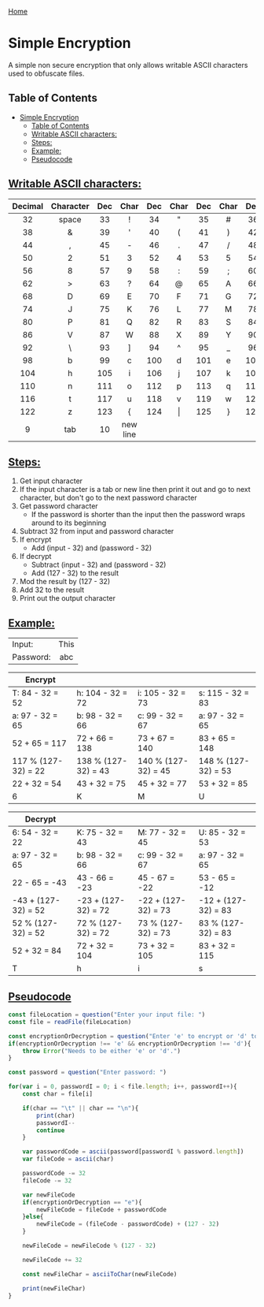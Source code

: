 [Home](./README.md)

# Simple Encryption

A simple non secure encryption that only allows writable ASCII characters used to obfuscate files.

## Table of Contents

<!-- TOC -->

- [Simple Encryption](#simple-encryption)
  - [Table of Contents](#table-of-contents)
  - [Writable ASCII characters:](#writable-ascii-characters)
  - [Steps:](#steps)
  - [Example:](#example)
  - [Pseudocode](#pseudocode)

<!-- /TOC -->

## [Writable ASCII characters:](#table-of-contents)

| Decimal | Character | Dec | Char | Dec | Char | Dec | Char | Dec | Char | Dec | Char |
|:-------:|:---------:|:---:|:----:|:---:|:----:|:---:|:----:|:---:|:----:|:---:|:----:|
|   32    |   space   | 33  |  !   | 34  |  "   | 35  |  #   | 36  |  $   | 37  |  %   |
|   38    |     &     | 39  |  '   | 40  |  (   | 41  |  )   | 42  |  *   | 43  |  +   |
|   44    |     ,     | 45  |  -   | 46  |  .   | 47  |  /   | 48  |  0   | 49  |  1   |
|   50    |     2     | 51  |  3   | 52  |  4   | 53  |  5   | 54  |  6   | 55  |  7   |
|   56    |     8     | 57  |  9   | 58  |  :   | 59  |  ;   | 60  |  <   | 61  |  =   |
|   62    |     >     | 63  |  ?   | 64  |  @   | 65  |  A   | 66  |  B   | 67  |  C   |
|   68    |     D     | 69  |  E   | 70  |  F   | 71  |  G   | 72  |  H   | 73  |  I   |
|   74    |     J     | 75  |  K   | 76  |  L   | 77  |  M   | 78  |  N   | 79  |  O   |
|   80    |     P     | 81  |  Q   | 82  |  R   | 83  |  S   | 84  |  T   | 85  |  U   |
|   86    |     V     | 87  |  W   | 88  |  X   | 89  |  Y   | 90  |  Z   | 91  |  [   |
| 92 |    \    |93 |    ]    |94 |    ^    |95 |    _    |96 |    `    |97 |    a    |
| 98 |    b    |99 |    c    |100 |   d    |101 |   e    |102 |   f    |103 |   g    |
| 104 |   h    |105 |   i    |106 |   j    |107 |   k    |108 |   l    |109 |   m    |
| 110 |   n    |111 |   o    |112 |   p    |113 |   q    |114 |   r    |115 |   s    |
| 116 |   t    |117 |   u    |118 |   v    |119 |   w    |120 |   x    |121 |   y    |
| 122 |   z    |123 |   {    |124 |  \|    |125 |   }    |126 |   ~    |
| 9 | tab | 10 | new line |

## [Steps:](#table-of-contents)
1. Get input character
1. If the input character is a tab or new line then print it out and go to next character, but don't go to the next password character
1. Get password character
    - If the password is shorter than the input then the password wraps around to its beginning
1. Subtract 32 from input and password character
1. If encrypt
    - Add (input - 32) and (password - 32)
1. If decrypt
    - Subtract (input - 32) and (password - 32)
    - Add (127 - 32) to the result
1. Mod the result by (127 - 32)
1. Add 32 to the result
1. Print out the output character

## [Example:](#table-of-contents)

| | |
|:-|:-:|
|Input:| This |
|Password:| abc |


|Encrypt| | | |
|-|-|-|-|
| T: 84 - 32 = 52 | h: 104 - 32 = 72 | i: 105 - 32 = 73 | s: 115 - 32 = 83 |
| a: 97 - 32 = 65 | b: 98  - 32 = 66 | c: 99  - 32 = 67 | a: 97  - 32 = 65 | 
| 52 + 65 = 117   | 72 + 66 = 138    | 73 + 67 = 140    | 83 + 65 = 148    |
|117 % (127-32) = 22|138 % (127-32) = 43 |140 % (127-32) = 45 |148 % (127-32) = 53|
| 22 + 32 = 54 | 43 + 32 = 75 | 45 + 32 = 77 | 53 + 32 = 85 |
| 6 | K | M | U |


|Decrypt| | | |
|-|-|-|-|
| 6: 54 - 32 = 22 | K: 75 - 32 = 43 | M: 77 - 32 = 45 | U: 85 - 32 = 53 |
| a: 97 - 32 = 65 | b: 98  - 32 = 66 | c: 99  - 32 = 67 | a: 97  - 32 = 65 | 
| 22 - 65 = -43   | 43 - 66 = -23    | 45 - 67 = -22    | 53 - 65 = -12    |
| -43 + (127-32) = 52 | -23 + (127-32) = 72 | -22 + (127-32) = 73 | -12 + (127-32) = 83 |
|52 % (127-32) = 52|72 % (127-32) = 72 |73 % (127-32) = 73 |83 % (127-32) = 83|
| 52 + 32 = 84 | 72 + 32 = 104 | 73 + 32 = 105 | 83 + 32 = 115 |
| T | h | i | s |

## [Pseudocode](#table-of-contents)

```javascript
const fileLocation = question("Enter your input file: ")
const file = readFile(fileLocation)

const encryptionOrDecryption = question("Enter 'e' to encrypt or 'd' to decrypt: ")
if(encryptionOrDecryption !== 'e' && encryptionOrDecryption !== 'd'){
    throw Error("Needs to be either 'e' or 'd'.")
}

const password = question("Enter password: ")

for(var i = 0, passwordI = 0; i < file.length; i++, passwordI++){
    const char = file[i]

    if(char == "\t" || char == "\n"){
        print(char)
        passwordI--
        continue
    }

    var passwordCode = ascii(password[passwordI % password.length])
    var fileCode = ascii(char)

    passwordCode -= 32
    fileCode -= 32

    var newFileCode
    if(encryptionOrDecryption == "e"){
        newFileCode = fileCode + passwordCode
    }else{
        newFileCode = (fileCode - passwordCode) + (127 - 32)
    }

    newFileCode = newFileCode % (127 - 32)

    newFileCode += 32

    const newFileChar = asciiToChar(newFileCode)

    print(newFileChar)
}

```